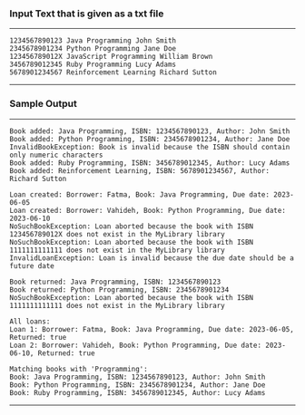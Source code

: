 ### Input Text that is given as a txt file
--------------------------------------------------------------------------------------------------------
```
1234567890123 Java Programming John Smith
2345678901234 Python Programming Jane Doe
123456789012X JavaScript Programming William Brown
3456789012345 Ruby Programming Lucy Adams
5678901234567 Reinforcement Learning Richard Sutton
```
--------------------------------------------------------------------------------------------------------

### Sample Output
--------------------------------------------------------------------------------------------------------
```
Book added: Java Programming, ISBN: 1234567890123, Author: John Smith
Book added: Python Programming, ISBN: 2345678901234, Author: Jane Doe
InvalidBookException: Book is invalid because the ISBN should contain only numeric characters
Book added: Ruby Programming, ISBN: 3456789012345, Author: Lucy Adams
Book added: Reinforcement Learning, ISBN: 5678901234567, Author: Richard Sutton

Loan created: Borrower: Fatma, Book: Java Programming, Due date: 2023-06-05
Loan created: Borrower: Vahideh, Book: Python Programming, Due date: 2023-06-10
NoSuchBookException: Loan aborted because the book with ISBN 123456789012X does not exist in the MyLibrary library
NoSuchBookException: Loan aborted because the book with ISBN 1111111111111 does not exist in the MyLibrary library
InvalidLoanException: Loan is invalid because the due date should be a future date

Book returned: Java Programming, ISBN: 1234567890123
Book returned: Python Programming, ISBN: 2345678901234
NoSuchBookException: Loan aborted because the book with ISBN 1111111111111 does not exist in the MyLibrary library

All loans:
Loan 1: Borrower: Fatma, Book: Java Programming, Due date: 2023-06-05, Returned: true
Loan 2: Borrower: Vahideh, Book: Python Programming, Due date: 2023-06-10, Returned: true

Matching books with 'Programming':
Book: Java Programming, ISBN: 1234567890123, Author: John Smith
Book: Python Programming, ISBN: 2345678901234, Author: Jane Doe
Book: Ruby Programming, ISBN: 3456789012345, Author: Lucy Adams
```
--------------------------------------------------------------------------------------------------------



